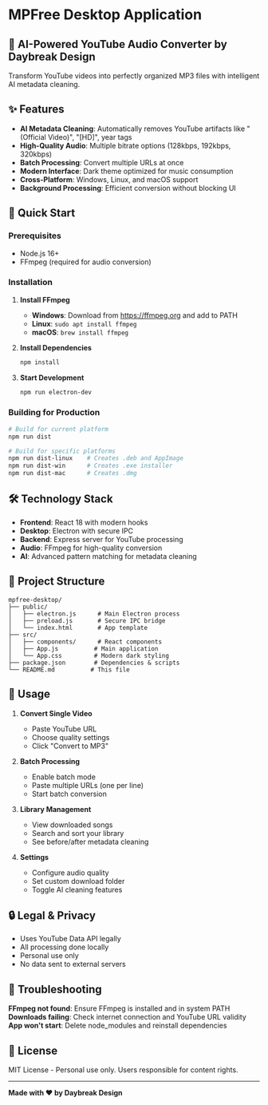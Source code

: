 # MPFree Desktop Application

## 🎵 AI-Powered YouTube Audio Converter by Daybreak Design

Transform YouTube videos into perfectly organized MP3 files with intelligent AI metadata cleaning.

## ✨ Features

- **AI Metadata Cleaning**: Automatically removes YouTube artifacts like "(Official Video)", "[HD]", year tags
- **High-Quality Audio**: Multiple bitrate options (128kbps, 192kbps, 320kbps)
- **Batch Processing**: Convert multiple URLs at once
- **Modern Interface**: Dark theme optimized for music consumption
- **Cross-Platform**: Windows, Linux, and macOS support
- **Background Processing**: Efficient conversion without blocking UI

## 🚀 Quick Start

### Prerequisites
- Node.js 16+
- FFmpeg (required for audio conversion)

### Installation

1. **Install FFmpeg**
   - **Windows**: Download from https://ffmpeg.org and add to PATH
   - **Linux**: `sudo apt install ffmpeg`
   - **macOS**: `brew install ffmpeg`

2. **Install Dependencies**
   ```bash
   npm install
   ```

3. **Start Development**
   ```bash
   npm run electron-dev
   ```

### Building for Production

```bash
# Build for current platform
npm run dist

# Build for specific platforms
npm run dist-linux    # Creates .deb and AppImage
npm run dist-win      # Creates .exe installer
npm run dist-mac      # Creates .dmg
```

## 🛠️ Technology Stack

- **Frontend**: React 18 with modern hooks
- **Desktop**: Electron with secure IPC
- **Backend**: Express server for YouTube processing
- **Audio**: FFmpeg for high-quality conversion
- **AI**: Advanced pattern matching for metadata cleaning

## 📁 Project Structure

```
mpfree-desktop/
├── public/
│   ├── electron.js      # Main Electron process
│   ├── preload.js       # Secure IPC bridge
│   └── index.html       # App template
├── src/
│   ├── components/      # React components
│   ├── App.js          # Main application
│   └── App.css         # Modern dark styling
├── package.json        # Dependencies & scripts
└── README.md          # This file
```

## 🎯 Usage

1. **Convert Single Video**
   - Paste YouTube URL
   - Choose quality settings
   - Click "Convert to MP3"

2. **Batch Processing**
   - Enable batch mode
   - Paste multiple URLs (one per line)
   - Start batch conversion

3. **Library Management**
   - View downloaded songs
   - Search and sort your library
   - See before/after metadata cleaning

4. **Settings**
   - Configure audio quality
   - Set custom download folder
   - Toggle AI cleaning features

## 🔒 Legal & Privacy

- Uses YouTube Data API legally
- All processing done locally
- Personal use only
- No data sent to external servers

## 🐛 Troubleshooting

**FFmpeg not found**: Ensure FFmpeg is installed and in system PATH
**Downloads failing**: Check internet connection and YouTube URL validity
**App won't start**: Delete node_modules and reinstall dependencies

## 📄 License

MIT License - Personal use only. Users responsible for content rights.

---

**Made with ❤️ by Daybreak Design**